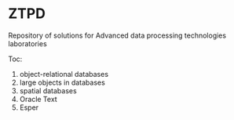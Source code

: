 # ZTPD

Repository of solutions for Advanced data processing technologies laboratories

Toc:
1. object-relational databases
2. large objects in databases
3. spatial databases
4. Oracle Text
5. Esper
